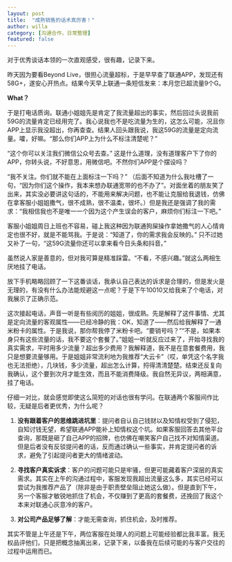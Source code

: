 ```yaml
---
layout: post
title:  "成熟销售的话术真厉害！"
author: willa
category: [沟通合作，日常整理]
featured: false
---
```

    

对于优秀谈话本领的一次直观感受，很有趣，记录下来。


    
昨天因为要看Beyond Live，很担心流量超标，于是早早查了联通APP，发现还有58G+，遂安心开热点。结果今天早上联通一条短信发来：本月您已超流量9个G。
    
**What？** 

于是打电话质询。联通小姐姐先是肯定了我流量超出的事实，然后回过头说我前59G的流量肯定已经用完了。我心说我也不是吃流量为生的，这怎么可能，况且你APP上显示我没超出，你再查查。结果人回头跟我说，我这59G的流量是定向流量。嚯，好嘛。“那么你们APP上为什么不标注清楚呢？” 

“这个你可以关注我们微信公众号去查。” 这是什么道理，没有道理客户下了你的APP，你转头说，不好意思，用微信吧。不然你们APP是个摆设吗？

“我不关注。你们就不能在上面标注一下吗？” （后面不知道为什么我吐槽了一句，“因为你们这个操作，我本来想办联通宽带的也不办了”。对面坐着的朋友笑了出来，其实没必要讲这句话的，不能用来解决问题，也不能让克服给我退钱，仿佛在拿客服小姐姐撒气，很不成熟，很不温柔，很坏。）但是我还是强调了我的需求：“我相信我也不是唯一一个因为这个产生误会的客户，麻烦你们标注一下吧。”

客服小姐姐周日上班也不容易，碰上我这种因为联通狗屎操作拿她撒气的人心情肯定也很不好，就是不能骂我。于是说：“知道了，你的需求我会反映的。” 只不过她又补了一句，“这59G流量你还可以拿来看今日头条和抖音。”

虽然说人家是善意的，但对我可算是精准踩雷。“不看，不感兴趣。”就这么两相生厌地挂了电话。

放下手机略略回顾了一下这番谈话，我承认自己表达的诉求是合理的，但是发火是无理的，有没有什么办法能规避这一点呢？于是下午10010又给我来了个电话，对我展示了正确示范。

这次接起电话，声音一听是有些阅历的姐姐，很成熟。先是解释了这件事情、尤其是定向流量的客观属性——已经冷静的我：OK，知道了——然后给我解释了一通米粉卡的属性。于是我说，那你帮我停了米粉卡吧。“要销号吗？”“不是，如果本身只有这些流量的话，我不要这个套餐了。”姐姐一听就反应过来了，开始寻找我的真实需求，平时用多少流量？超出多少费用？我解释道，我不是在意套餐费用，我只是想要流量够用。于是姐姐非常流利地为我推荐“大云卡”（哎，单凭这个名字我也无法拒绝），几块钱，多少流量，超出怎么计算，捋得清清楚楚。结束还反复向我确认，这个要到次月才能生效，而且不能消费降级。我自然无异议，两相满意，挂了电话。

仔细一对比，就会感觉即使这么简短的对话也很有学问。在联通两个客服间作比较，无疑是后者更优秀，为什么呢？

1. **没有跟着客户的思维跳进坑里**：提问者自认自己钱财以及知情权受到了侵犯，自知讨钱无望，希望联通APP能补上知情权这个坑。如果客服回答去其他平台查询，那既是砸了自己APP的招牌，也仿佛在嘲笑客户自己找不对知情渠道。但是后者没有反驳提问者的话，反而通过确认一些事实，并肯定提问者的诉求，避免了引起提问者更大的情绪波动。

2. **寻找客户真实诉求**：客户的问题可能只是牢骚，但更可能藏着客户深层的真实需求。其实在上午的沟通过程中，客服发现我超出流量这么多，其实已经可以尝试为我推荐产品了（除非是由于职责壁垒阻止她这么做）。但是直到下午，另一个客服才敏锐地抓住了机会，不仅赚到了更高的套餐费，还挽回了我这个本来对联通心灰意冷的客户。

3. **对公司产品足够了解**：才能无需查询，抓住机会，及时推荐。

其实不管是上午还是下午，两位客服在处理人的问题上可能经验都比我丰富。我无权品评他们，只是把概念抽离出来，记录下来，以备我在后续可能的与客户交往的过程中运用而已。



